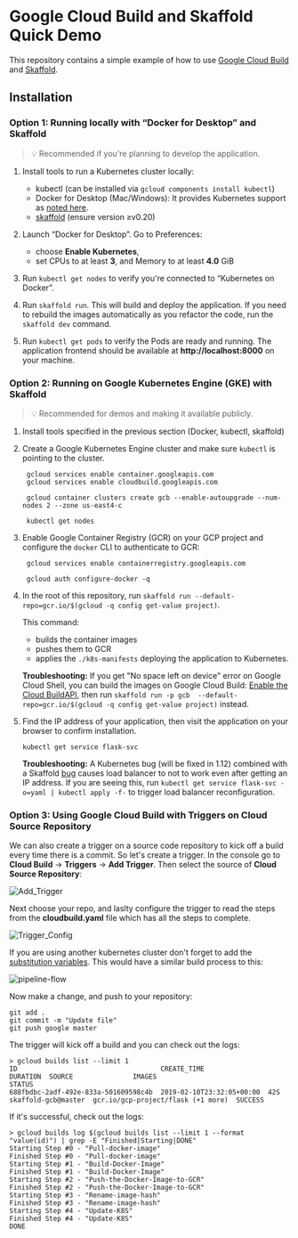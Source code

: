 # Google Cloud Build and Skaffold Quick Demo

This repository contains a simple example of how to use [Google Cloud Build](https://cloud.google.com/cloud-build/) and [Skaffold](https://skaffold.dev/docs/).

## Installation

### Option 1: Running locally with “Docker for Desktop” and Skaffold

> 💡 Recommended if you're planning to develop the application.

1. Install tools to run a Kubernetes cluster locally:

   - kubectl (can be installed via `gcloud components install kubectl`)
   - Docker for Desktop (Mac/Windows): It provides Kubernetes support as [noted here](https://docs.docker.com/docker-for-mac/kubernetes/).
   - [skaffold](https://github.com/GoogleContainerTools/skaffold/#installation)
     (ensure version ≥v0.20)

2. Launch “Docker for Desktop”. Go to Preferences:
   - choose **Enable Kubernetes**,
   - set CPUs to at least **3**, and Memory to at least **4.0** GiB

3. Run `kubectl get nodes` to verify you're connected to “Kubernetes on Docker”.

4. Run `skaffold run`. This will build and deploy the application. If you need to rebuild the images
   automatically as you refactor the code, run the `skaffold dev` command.

5. Run `kubectl get pods` to verify the Pods are ready and running. The
   application frontend should be available at **http://localhost:8000** on your
   machine.

### Option 2: Running on Google Kubernetes Engine (GKE) with Skaffold

> 💡  Recommended for demos and making it available publicly.

1. Install tools specified in the previous section (Docker, kubectl, skaffold)

2. Create a Google Kubernetes Engine cluster and make sure `kubectl` is pointing to the cluster.

        gcloud services enable container.googleapis.com
        gcloud services enable cloudbuild.googleapis.com

        gcloud container clusters create gcb --enable-autoupgrade --num-nodes 2 --zone us-east4-c

        kubectl get nodes

3. Enable Google Container Registry (GCR) on your GCP project and configure the
   `docker` CLI to authenticate to GCR:

        gcloud services enable containerregistry.googleapis.com
	
        gcloud auth configure-docker -q

4. In the root of this repository, run `skaffold run --default-repo=gcr.io/$(gcloud -q config get-value project)`.

   This command:
   - builds the container images
   - pushes them to GCR
   - applies the `./k8s-manifests` deploying the application to Kubernetes.

   **Troubleshooting:** If you get "No space left on device" error on Google
   Cloud Shell, you can build the images on Google Cloud Build: 
   [Enable the Cloud BuildAPI](https://console.cloud.google.com/flows/enableapi?apiid=cloudbuild.googleapis.com),
   then run `skaffold run -p gcb  --default-repo=gcr.io/$(gcloud -q config get-value project)` instead.

5.  Find the IP address of your application, then visit the application on your
    browser to confirm installation.

        kubectl get service flask-svc

    **Troubleshooting:** A Kubernetes bug (will be fixed in 1.12) combined with
    a Skaffold [bug](https://github.com/GoogleContainerTools/skaffold/issues/887)
    causes load balancer to not to work even after getting an IP address. If you
    are seeing this, run `kubectl get service flask-svc -o=yaml | kubectl apply -f-`
    to trigger load balancer reconfiguration.

### Option 3: Using Google Cloud Build with Triggers on Cloud Source Repository

We can also create a trigger on a source code repository to kick off a build every time there is a commit. So let's create a trigger. In the console go to **Cloud Build** -> **Triggers** -> **Add Trigger**. Then select the source of **Cloud Source Repository**:

![Add_Trigger](https://storage.googleapis.com/gweb-cloudblog-publish/images/gcp-CSR_19og8.max-800x800.PNG)

Next choose your repo, and laslty configure the trigger to read the steps from the **cloudbuild.yaml** file which has all the steps to complete.

![Trigger_Config](https://storage.googleapis.com/gweb-cloudblog-publish/images/gcp-CSR_293i4.max-1200x1200.PNG)

If you are using another kubernetes cluster don't forget to add the [substitution variables](https://cloud.google.com/cloud-build/docs/configuring-builds/substitute-variable-values). This would have a similar build process to this:

![pipeline-flow](https://cloud.google.com/kubernetes-engine/images/gitops-tutorial-pipeline-architecture.svg)

Now make a change, and push to your repository:

	git add .
	git commit -m "Update file"
	git push google master
	
The trigger will kick off a build and you can check out the logs:

	> gcloud builds list --limit 1
	ID                                    CREATE_TIME                DURATION  SOURCE               IMAGES                                 STATUS
	688fbdbc-2adf-492e-833a-501609598c4b  2019-02-10T23:32:05+00:00  42S       skaffold-gcb@master  gcr.io/gcp-project/flask (+1 more)  SUCCESS
	
If it's successful, check out the logs:

	> gcloud builds log $(gcloud builds list --limit 1 --format "value(id)") | grep -E "Finished|Starting|DONE"
	Starting Step #0 - "Pull-docker-image"
	Finished Step #0 - "Pull-docker-image"
	Starting Step #1 - "Build-Docker-Image"
	Finished Step #1 - "Build-Docker-Image"
	Starting Step #2 - "Push-the-Docker-Image-to-GCR"
	Finished Step #2 - "Push-the-Docker-Image-to-GCR"
	Starting Step #3 - "Rename-image-hash"
	Finished Step #3 - "Rename-image-hash"
	Starting Step #4 - "Update-K8S"
	Finished Step #4 - "Update-K8S"
	DONE
